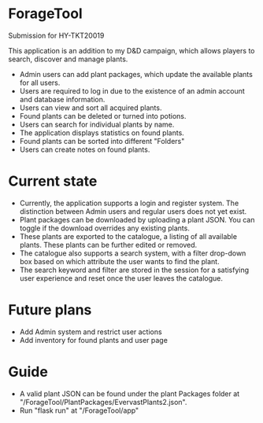 # ForageTool
Submission for HY-TKT20019

This application is an addition to my D&D campaign, which allows players to search, discover and manage plants.

- Admin users can add plant packages, which update the available plants for all users.
- Users are required to log in due to the existence of an admin account and database information.
- Users can view and sort all acquired plants.
- Found plants can be deleted or turned into potions.
- Users can search for individual plants by name.
- The application displays statistics on found plants.
- Found plants can be sorted into different "Folders"
- Users can create notes on found plants.


# Current state
- Currently, the application supports a login and register system. The distinction between Admin users and regular users does not yet exist.
- Plant packages can be downloaded by uploading a plant JSON. You can toggle if the download overrides any existing plants. 
- These plants are exported to the catalogue, a listing of all available plants. These plants can be further edited or removed.
- The catalogue also supports a search system, with a filter drop-down box based on which attribute the user wants to find the plant.
- The search keyword and filter are stored in the session for a satisfying user experience and reset once the user leaves the catalogue.

# Future plans
- Add Admin system and restrict user actions
- Add inventory for found plants and user page

# Guide
- A valid plant JSON can be found under the plant Packages folder at "/ForageTool/PlantPackages/EvervastPlants2.json".
- Run "flask run" at "/ForageTool/app"
